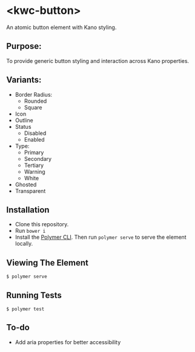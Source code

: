 # \<kwc-button\>

An atomic button element with Kano styling.

## Purpose:
To provide generic button styling and interaction across Kano properties.

## Variants:
* Border Radius:
  * Rounded
  * Square
* Icon
* Outline
* Status
  * Disabled
  * Enabled
* Type:
  * Primary
  * Secondary
  * Tertiary
  * Warning
  * White
* Ghosted
* Transparent

## Installation
* Clone this repository.
* Run `bower i`
* Install the [Polymer CLI](https://www.npmjs.com/package/polymer-cli). Then run `polymer serve` to serve the element locally.

## Viewing The Element

```
$ polymer serve
```

## Running Tests

```
$ polymer test
```

## To-do
* Add aria properties for better accessibility
